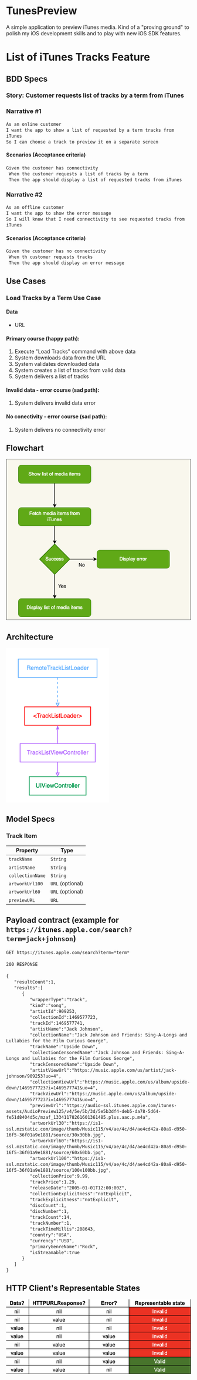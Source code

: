 # TunesPreview
A simple application to preview iTunes media. Kind of a "proving ground" to polish my iOS development skills and to play with new iOS SDK features.

# List of iTunes Tracks Feature

## BDD Specs 

### Story: Customer requests list of tracks by a term from iTunes

### Narrative #1

```
As an online customer
I want the app to show a list of requested by a term tracks from iTunes
So I can choose a track to preview it on a separate screen
```

#### Scenarios (Acceptance criteria)

```
Given the customer has connectivity
 When the customer requests a list of tracks by a term
 Then the app should display a list of requested tracks from iTunes 
```

### Narrative #2

```
As an offline customer
I want the app to show the error message
So I will know that I need connectivity to see requested tracks from iTunes 
```

#### Scenarios (Acceptance criteria)

```
Given the customer has no connectivity
 When th customer requests tracks
 Then the app should display an error message
```

## Use Cases

### Load Tracks by a Term Use Case

#### Data

* URL

#### Primary course (happy path):
1. Execute "Load Tracks" command with above data
2. System downloads data from the URL
3. System validates downloaded data
4. System creates a list of tracks from valid data
5. System delivers a list of tracks

#### Invalid data - error course (sad path):
1. System delivers invalid data error

#### No conectivity - error course (sad path):
1. System delivers no connectivity error

## Flowchart

![List of iTunes Media Items Feature](flowchart.png)

## Architecture

![List of iTunes Media Items Feature](Architecture.png)

## Model Specs

### Track Item

| Property                  | Type                |
|---------------------------|---------------------|
| `trackName`               | `String`            |
| `artistName`              | `String`            |
| `collectionName`          | `String`            |
| `artworkUrl100`	          | `URL` (optional)    |
| `artworkUrl60`	          | `URL` (optional)    |
| `previewURL`	             | `URL`               |

## Payload contract (example for `https://itunes.apple.com/search?term=jack+johnson`)
```
GET https://itunes.apple.com/search?term=*term*

200 RESPONSE

{
   "resultCount":1,
   "results":[
      {
         "wrapperType":"track",
         "kind":"song",
         "artistId":909253,
         "collectionId":1469577723,
         "trackId":1469577741,
         "artistName":"Jack Johnson",
         "collectionName":"Jack Johnson and Friends: Sing-A-Longs and Lullabies for the Film Curious George",
         "trackName":"Upside Down",
         "collectionCensoredName":"Jack Johnson and Friends: Sing-A-Longs and Lullabies for the Film Curious George",
         "trackCensoredName":"Upside Down",
         "artistViewUrl":"https://music.apple.com/us/artist/jack-johnson/909253?uo=4",
         "collectionViewUrl":"https://music.apple.com/us/album/upside-down/1469577723?i=1469577741&uo=4",
         "trackViewUrl":"https://music.apple.com/us/album/upside-down/1469577723?i=1469577741&uo=4",
         "previewUrl":"https://audio-ssl.itunes.apple.com/itunes-assets/AudioPreview125/v4/5e/5b/3d/5e5b3df4-deb5-da78-5d64-fe51d8404d5c/mzaf_13341178261601361485.plus.aac.p.m4a",
         "artworkUrl30":"https://is1-ssl.mzstatic.com/image/thumb/Music115/v4/ae/4c/d4/ae4cd42a-80a9-d950-16f5-36f01a9e1881/source/30x30bb.jpg",
         "artworkUrl60":"https://is1-ssl.mzstatic.com/image/thumb/Music115/v4/ae/4c/d4/ae4cd42a-80a9-d950-16f5-36f01a9e1881/source/60x60bb.jpg",
         "artworkUrl100":"https://is1-ssl.mzstatic.com/image/thumb/Music115/v4/ae/4c/d4/ae4cd42a-80a9-d950-16f5-36f01a9e1881/source/100x100bb.jpg",
         "collectionPrice":9.99,
         "trackPrice":1.29,
         "releaseDate":"2005-01-01T12:00:00Z",
         "collectionExplicitness":"notExplicit",
         "trackExplicitness":"notExplicit",
         "discCount":1,
         "discNumber":1,
         "trackCount":14,
         "trackNumber":1,
         "trackTimeMillis":208643,
         "country":"USA",
         "currency":"USD",
         "primaryGenreName":"Rock",
         "isStreamable":true
      }
   ]
}
```

## HTTP Client's Representable States

![HTTP Client Representable States](http_client_representable_states.png)
